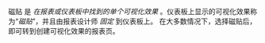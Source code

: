 磁贴 是 _在报表或仪表板中找到的单个可视化效果_ 。仪表板上显示的可视化效果称为“_磁贴_”，并且由报表设计师 _固定_ 到仪表板上。 在大多数情况下，选择磁贴后，即可转到创建可视化效果的报表页。

